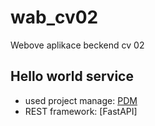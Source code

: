 # wab_cv02
Webove aplikace beckend cv 02

## Hello world service 
- used project manage: [PDM]()
- REST framework: [FastAPI]